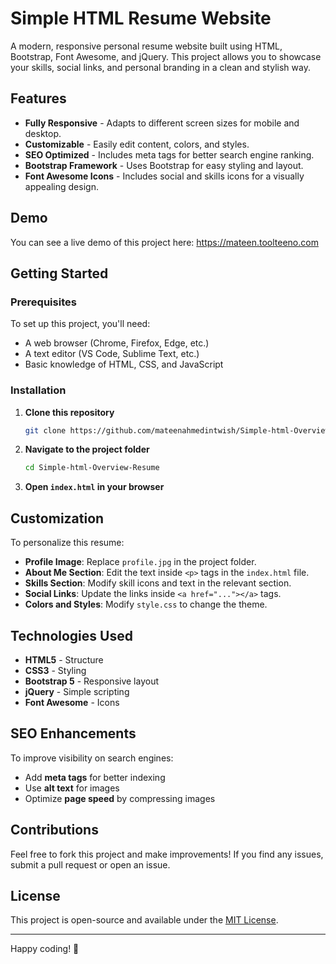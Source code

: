 # Simple HTML Resume Website

A modern, responsive personal resume website built using HTML, Bootstrap, Font Awesome, and jQuery. This project allows you to showcase your skills, social links, and personal branding in a clean and stylish way.

## Features
- **Fully Responsive** - Adapts to different screen sizes for mobile and desktop.
- **Customizable** - Easily edit content, colors, and styles.
- **SEO Optimized** - Includes meta tags for better search engine ranking.
- **Bootstrap Framework** - Uses Bootstrap for easy styling and layout.
- **Font Awesome Icons** - Includes social and skills icons for a visually appealing design.

## Demo
You can see a live demo of this project here: https://mateen.toolteeno.com

## Getting Started
### Prerequisites
To set up this project, you'll need:
- A web browser (Chrome, Firefox, Edge, etc.)
- A text editor (VS Code, Sublime Text, etc.)
- Basic knowledge of HTML, CSS, and JavaScript

### Installation
1. **Clone this repository**
   ```bash
   git clone https://github.com/mateenahmedintwish/Simple-html-Overview-Resume.git
   ```
2. **Navigate to the project folder**
   ```bash
   cd Simple-html-Overview-Resume
   ```
3. **Open `index.html` in your browser**

## Customization
To personalize this resume:
- **Profile Image**: Replace `profile.jpg` in the project folder.
- **About Me Section**: Edit the text inside `<p>` tags in the `index.html` file.
- **Skills Section**: Modify skill icons and text in the relevant section.
- **Social Links**: Update the links inside `<a href="..."></a>` tags.
- **Colors and Styles**: Modify `style.css` to change the theme.

## Technologies Used
- **HTML5** - Structure
- **CSS3** - Styling
- **Bootstrap 5** - Responsive layout
- **jQuery** - Simple scripting
- **Font Awesome** - Icons

## SEO Enhancements
To improve visibility on search engines:
- Add **meta tags** for better indexing
- Use **alt text** for images
- Optimize **page speed** by compressing images

## Contributions
Feel free to fork this project and make improvements! If you find any issues, submit a pull request or open an issue.

## License
This project is open-source and available under the [MIT License](LICENSE).

---

Happy coding! 🚀